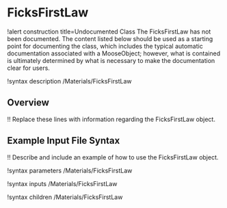 # FicksFirstLaw

!alert construction title=Undocumented Class
The FicksFirstLaw has not been documented. The content listed below should be used as a starting point for
documenting the class, which includes the typical automatic documentation associated with a
MooseObject; however, what is contained is ultimately determined by what is necessary to make the
documentation clear for users.

!syntax description /Materials/FicksFirstLaw

## Overview

!! Replace these lines with information regarding the FicksFirstLaw object.

## Example Input File Syntax

!! Describe and include an example of how to use the FicksFirstLaw object.

!syntax parameters /Materials/FicksFirstLaw

!syntax inputs /Materials/FicksFirstLaw

!syntax children /Materials/FicksFirstLaw
